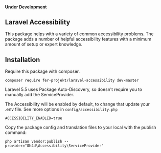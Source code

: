 #### Under Development

## Laravel Accessibility

This package helps with a variety of common accessibility problems.
The package adds a number of helpful accessibility features with a minimum amount of setup or expert knowledge.

## Installation

Require this package with composer.

```shell
composer require fer-projekt/laravel-accessibility dev-master
```

Laravel 5.5 uses Package Auto-Discovery, so doesn't require you to manually add the ServiceProvider.

The Accessibility will be enabled by default, to change that update your .env file.
See more options in `config/accessibility.php`
```text
ACCESSIBILITY_ENABLED=true
``` 

Copy the package config and translation files to your local with the publish command:

```shell
php artisan vendor:publish --provider="Oh4d\Accessibility\ServiceProvider"
```
